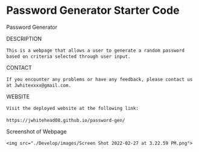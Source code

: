 # Password Generator Starter Code
Password Generator

DESCRIPTION

    This is a webpage that allows a user to generate a random password based on criteria selected through user input. 

CONTACT

    If you encounter any problems or have any feedback, please contact us at Jwhitexxxx@gmail.com.

WEBSITE

    Visit the deployed website at the following link: 

    https://jwhitehead08.github.io/password-gen/


Screenshot of Webpage

    <img src="./Develop/images/Screen Shot 2022-02-27 at 3.22.59 PM.png">